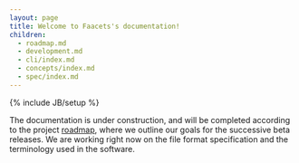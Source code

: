 ```yaml
---
layout: page
title: Welcome to Faacets's documentation!
children:
  - roadmap.md
  - development.md
  - cli/index.md
  - concepts/index.md
  - spec/index.md
---
```


{% include JB/setup %}

The documentation is under construction, and will be completed according
to the project [roadmap](roadmap.html), where we outline our goals for the
successive beta releases. We are working right now on the file format
specification and the terminology used in the software.
